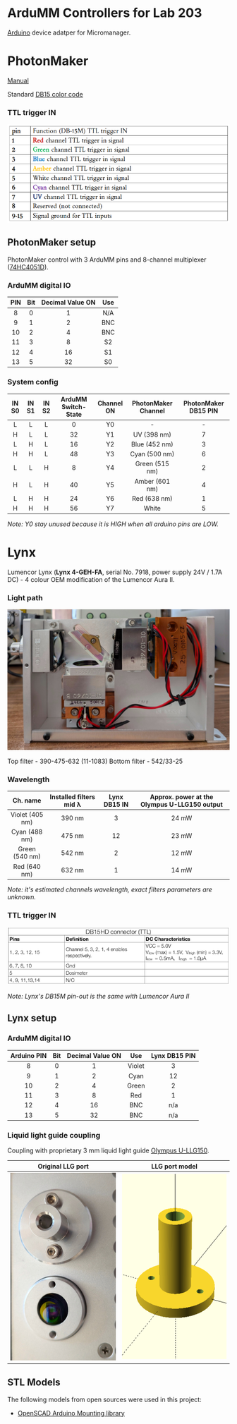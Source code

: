 ArduMM Controllers for Lab 203
===================================

[Arduino](https://micro-manager.org/Arduino) device adatper for Micromanager.

# PhotonMaker
[Manual](https://www.nanotoolsbio.com/_files/ugd/c3bee4_bcea98b0b7ba4d2aa8f413fe1c6c36ac.pdf)

Standard [DB15 color code](https://cdn.graftek.com/system/files/14147/original/785605-01.pdf)

### TTL trigger IN
<img src="pic/PhotonMaker_DB-15M_trigger_IN.png" style="zoom:75%;" />


## PhotonMaker setup

PhotonMaker control with 3 ArduMM pins and  8-channel multiplexer ([74HC4051D](https://arduino.ua/prod6234-modyl-analogovogo-myltipleksora-74hc4051d?srsltid=AfmBOopynwxA2QRn2_hYkh429Qz9YPAdudDBhhF_F8vhxPwqT6g5fnpo)).

### ArduMM digital IO

| PIN  | Bit  | Decimal Value ON | Use  |
| :--: | :--: | :--------------: | :--: |
|  8   |  0   |        1         | N/A  |
|  9   |  1   |        2         | BNC  |
|  10  |  2   |        4         | BNC  |
|  11  |  3   |        8         | S2   |
|  12  |  4   |        16        | S1   |
|  13  |  5   |        32        | S0   |

### System config

| IN S0 | IN S1 | IN S2 | ArduMM Switch-State | Channel ON | PhotonMaker Channel | PhotonMaker DB15 PIN |
| :---: | :---: | :---: | :-----------------: | :--------: | :-----------------: | :------------------: |
|   L   |   L   |   L   |          0          |     Y0     |          -          |          -           |
|   H   |   L   |   L   |         32          |     Y1     |     UV (398 nm)     |          7           |
|   L   |   H   |   L   |         16          |     Y2     |    Blue (452 nm)    |          3           |
|   H   |   H   |   L   |         48          |     Y3     |    Cyan (500 nm)    |          6           |
|   L   |   L   |   H   |          8          |     Y4     |   Green (515 nm)    |          2           |
|   H   |   L   |   H   |         40          |     Y5     |   Amber (601 nm)    |          4           |
|   L   |   H   |   H   |         24          |     Y6     |    Red (638 nm)     |          1           |
|   H   |   H   |   H   |         56          |     Y7     |        White        |          5           |

_Note: Y0 stay unused because it is HIGH when all arduino pins are LOW._

# Lynx

Lumencor Lynx (__Lynx 4-GEH-FA__, serial No. 7918, power supply 24V / 1.7A DC) - 4 colour OEM modification of the Lumencor Aura II.

### Light path
<img src="pic/Lynx_light_path.jpg" style="zoom:50%;" />

Top filter - 390-475-632 (11-1083)
Bottom filter - 542/33-25

### Wavelength
|Ch. name| Installed filters mid **λ** | Lynx DB15 IN | Approx. power at the Olympus U-LLG150 output |
|:-:|:-:|:-:|:-:|
|Violet (405 nm)|390 nm|3|24 mW|
|Cyan (488 nm)  |475 nm|12|23 mW|
|Green (540 nm) |542 nm|2|12 mW|
|Red (640 nm)   |632 nm|1|14 mW|

_Note: it's estimated channels wavelength, exact filters parameters are unknown._


### TTL trigger IN
<img src="pic/Aura_DB-15_trigger_IN.png" style="zoom:90%;" />

_Note: Lynx's DB15M pin-out is the same with Lumencor Aura II_


## Lynx setup

### ArduMM digital IO

| Arduino PIN | Bit  | Decimal Value ON | Use    | Lynx DB15 PIN |
| :--: | :--: | :--------------: | :----: | :-----: |
|  8   |  0   |        1         | Violet |3|
|  9   |  1   |        2         | Cyan   |12|
|  10  |  2   |        4         | Green  |2|
|  11  |  3   |        8         | Red    |1|
|  12  |  4   |        16        | BNC    |n/a|
|  13  |  5   |        32        | BNC    |n/a|


### Liquid light guide coupling

Coupling with proprietary 3 mm liquid light guide [Olympus U-LLG150](https://evidentscientific.com/en/products/light-sources/u-lgps).

|Original LLG port| LLG port model|
|:-:|:-:|
|<img src="pic/Lynx_llg_mount.jpg" width="300">|<img src="pic/Lynx_llg_model.png" width="300">|


## STL Models
The following models from open sources were used in this project:
- [OpenSCAD Arduino Mounting library](https://github.com/kellyegan/OpenSCAD-Arduino-Mounting-Library)